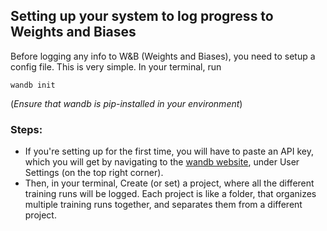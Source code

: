 ## Setting up your system to log progress to Weights and Biases

Before logging any info to W&B (Weights and Biases), you need to setup a config file. This is very simple. In your terminal, run 
    
`wandb init`

(_Ensure that wandb is pip-installed in your environment_)


### Steps:

- If you're setting up for the first time, you will have to paste an API key, which you will get by navigating to the [wandb website](https://wandb.ai/), under User Settings (on the top right corner). 
- Then, in your terminal, Create (or set) a project, where all the different training runs will be logged. Each project is like a folder, that organizes multiple training runs together, and separates them from a different project. 